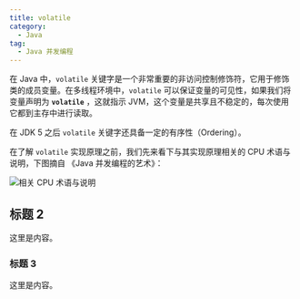 ```yaml
---
title: volatile
category:
  - Java
tag:
  - Java 并发编程
---
```


在 Java 中，`volatile` 关键字是一个非常重要的非访问控制修饰符，它用于修饰类的成员变量。在多线程环境中，`volatile` 可以保证变量的可见性，如果我们将变量声明为 **`volatile`** ，这就指示 JVM，这个变量是共享且不稳定的，每次使用它都到主存中进行读取。

在 JDK 5 之后 `volatile` 关键字还具备一定的有序性（Ordering）。

在了解 `volatile` 实现原理之前，我们先来看下与其实现原理相关的 CPU 术语与说明，下图摘自 《Java 并发编程的艺术》：

![相关 CPU 术语与说明](https://chengliuxiang.oss-cn-hangzhou.aliyuncs.com/blog/cpu-terminology-and-description.png)

## 标题 2

这里是内容。

### 标题 3

这里是内容。
